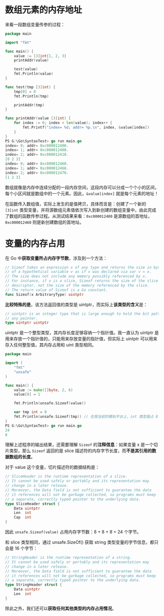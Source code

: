 # 数组元素的内存地址

来看一段数组变量传参的过程：

~~~go
package main

import "fmt"

func main() {
	value := [3]int{1, 2, 3}
	printAddr(value)

	test(value)
	fmt.Println(value)
}

func test(tmp [3]int) {
	tmp[0] = 0
	fmt.Println(tmp)

	printAddr(tmp)
}

func printAddr(value [3]int) {
	for index := 0; index < len(value); index++ {
		fmt.Printf("index= %d; addr= %p.\n", index, &value[index])
	}
}
PS G:\Go\SyntaxTest> go run main.go
index= 0; addr= 0xc000012400.
index= 1; addr= 0xc000012408.
index= 2; addr= 0xc000012410.
[0 2 3]
index= 0; addr= 0xc000012460.
index= 1; addr= 0xc000012468.
index= 2; addr= 0xc000012470.
[1 2 3]
~~~

数组就像是内存中连续分配的一段内存空间，这段内存可以分成一个个小的区间，每个小区间就是数组中的一个元素。因此，`&value[index]` 就是每个元素的地址！

在函数传入数组值，实际上发生的是值拷贝，具体而言是：创建了一个新的 `[3]int` 类型变量，并将源数组元素值依次写入到新创建的数组变量中，由此完成了数组的函数传参过程。从测试结果来看：`0xc000012400` 是源数组的首地址，`0xc000012460` 则是新创建数组的首地址。

# 变量的内存占用

在 Go 中**获取变量所占内存字节数**，涉及到一个方法：

~~~go
// Sizeof takes an expression x of any type and returns the size in bytes
// of a hypothetical variable v as if v was declared via var v = x.
// The size does not include any memory possibly referenced by x.
// For instance, if x is a slice, Sizeof returns the size of the slice
// descriptor, not the size of the memory referenced by the slice.
// The return value of Sizeof is a Go constant.
func Sizeof(x ArbitraryType) uintptr
~~~

**比较特殊的是**，该方法返回值的类型是 uintptr，而实际上**该类型的含义**是：

~~~go
// uintptr is an integer type that is large enough to hold the bit pattern of
// any pointer.
type uintptr uintptr
~~~

uintptr 是一个整型类型，其内存长度足够容纳一个指针值。我一直认为 uintptr 是用来存放一个指针值的，只能用来存放变量的指针值，但实际上 uintptr 可以用来存入任何整型值，其内存占用和 uint 类型相同。

~~~go
package main

import (
	"fmt"
	"unsafe"
)

func main() {
	value := make([]byte, 2, 6)
	value[0] = 1

	fmt.Println(unsafe.Sizeof(value))

	var tmp int = 0
	fmt.Println(unsafe.Sizeof(tmp)) // 在我当前的模拟平台上，int 类型值占 8 字节
}
PS G:\Go\SyntaxTest> go run main.go
24
8
~~~

理解上述程序的输出结果，还需要理解 `Sizeof` 的**注释信息**：如果变量 x 是一个切片类型，那么 `Sizeof` 返回的是 slice 描述符的内存字节长度，而**不是其引用的数据数组的长度**。

对于 value 这个变量，切片描述符的数据结构是：

~~~go
// SliceHeader is the runtime representation of a slice.
// It cannot be used safely or portably and its representation may
// change in a later release.
// Moreover, the Data field is not sufficient to guarantee the data
// it references will not be garbage collected, so programs must keep
// a separate, correctly typed pointer to the underlying data.
type SliceHeader struct {
	Data uintptr
	Len  int
	Cap  int
}
~~~

因此 `unsafe.Sizeof(value)` 占用内存字节数：8 + 8 + 8 = 24 个字节。

和 slice 类型相同，通过 unsafe.SizeOf() 获取 string 类型变量的字节信息，都只会是 16 个字节：

~~~go
// StringHeader is the runtime representation of a string.
// It cannot be used safely or portably and its representation may
// change in a later release.
// Moreover, the Data field is not sufficient to guarantee the data
// it references will not be garbage collected, so programs must keep
// a separate, correctly typed pointer to the underlying data.
type StringHeader struct {
	Data uintptr
	Len  int
}
~~~

除此之外，我们还可以**获取任何其他类型的内存占用情况**。
